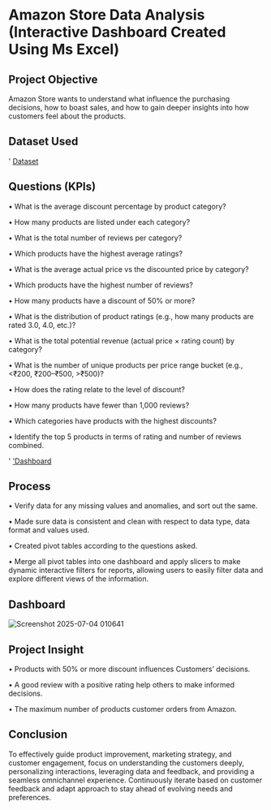# Amazon Store Data Analysis (Interactive Dashboard Created Using Ms Excel)

## Project Objective

Amazon Store wants to understand what influence the purchasing decisions, how to boast sales, and how to gain deeper insights into how customers feel about the products.
## Dataset Used
' <a href="https://github.com/Marryah007/Amazon_Data_Analysis_Dashboard/blob/main/Amazon%20Product%20Review.xlsx">Dataset</a>

## Questions (KPIs)

•	What is the average discount percentage by product category?

•	How many products are listed under each category?

•	What is the total number of reviews per category? 

•	Which products have the highest average ratings?

•	What is the average actual price vs the discounted price by category? 

•	Which products have the highest number of reviews? 

•	How many products have a discount of 50% or more?

•	What is the distribution of product ratings (e.g., how many products are rated 3.0, 4.0, etc.)? 

•	What is the total potential revenue (actual price × rating count) by category? 

•	What is the number of unique products per price range bucket (e.g., <₹200, ₹200–₹500, >₹500)?

•	How does the rating relate to the level of discount?

•	How many products have fewer than 1,000 reviews?

•	Which categories have products with the highest discounts?

•	Identify the top 5 products in terms of rating and number of reviews combined.

' <a href="https://github.com/Marryah007/Amazon_Data_Analysis_Dashboard/blob/main/Screenshot%202025-07-04%20010641.png">'Dashboard <a/>

## Process

•	Verify data for any missing values and anomalies, and sort out the same.

•	Made sure data is consistent and clean with respect to data type, data format and values used.

•	Created pivot tables according to the questions asked.

•	Merge all pivot tables into one dashboard and apply slicers to make dynamic interactive filters for reports, allowing users to easily filter data and explore different views of the information.

## Dashboard
![Screenshot 2025-07-04 010641](https://github.com/user-attachments/assets/91377832-5cfb-4103-9a7a-bf6e2f4477ac)


## Project Insight

•	Products with 50% or more discount influences Customers’ decisions.

•	A good review with a positive rating help others to make informed decisions.

•	The maximum number of products customer orders from Amazon.

## Conclusion

To effectively guide product improvement, marketing strategy, and customer engagement, focus on understanding the customers deeply, personalizing interactions, leveraging data and feedback, and providing a seamless omnichannel experience. Continuously iterate based on customer feedback and adapt approach to stay ahead of evolving needs and preferences. 
